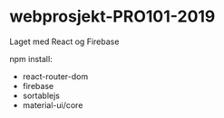 # webprosjekt-PRO101-2019

Laget med React og Firebase

npm install:
- react-router-dom
- firebase
- sortablejs
- material-ui/core
